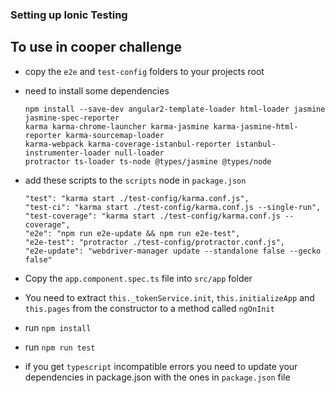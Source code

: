 ### Setting up Ionic Testing

## To use in cooper challenge
- copy the `e2e` and `test-config` folders to your projects root
- need to install some dependencies
    ```
    npm install --save-dev angular2-template-loader html-loader jasmine jasmine-spec-reporter
    karma karma-chrome-launcher karma-jasmine karma-jasmine-html-reporter karma-sourcemap-loader
    karma-webpack karma-coverage-istanbul-reporter istanbul-instrumenter-loader null-loader
    protractor ts-loader ts-node @types/jasmine @types/node
    ```
- add these scripts to the `scripts` node in `package.json`
    ```
    "test": "karma start ./test-config/karma.conf.js",
    "test-ci": "karma start ./test-config/karma.conf.js --single-run",
    "test-coverage": "karma start ./test-config/karma.conf.js --coverage",
    "e2e": "npm run e2e-update && npm run e2e-test",
    "e2e-test": "protractor ./test-config/protractor.conf.js",
    "e2e-update": "webdriver-manager update --standalone false --gecko false"
    ```
- Copy the `app.component.spec.ts` file into `src/app` folder
- You need to extract `this._tokenService.init`, `this.initializeApp` and `this.pages` from the constructor to a method 
    called  `ngOnInit`
- run `npm install`
- run `npm run test`

- if you get `typescript` incompatible errors you need to update your dependencies in package.json with the ones in `package.json` file
